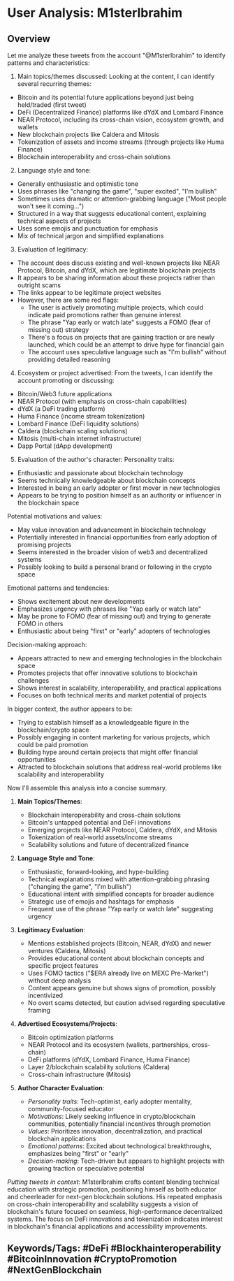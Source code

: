 # User Analysis: M1sterIbrahim

## Overview

<think>
Let me analyze these tweets from the account "@M1sterIbrahim" to identify patterns and characteristics:

1. Main topics/themes discussed:
Looking at the content, I can identify several recurring themes:
- Bitcoin and its potential future applications beyond just being held/traded (first tweet)
- DeFi (Decentralized Finance) platforms like dYdX and Lombard Finance
- NEAR Protocol, including its cross-chain vision, ecosystem growth, and wallets
- New blockchain projects like Caldera and Mitosis
- Tokenization of assets and income streams (through projects like Huma Finance)
- Blockchain interoperability and cross-chain solutions

2. Language style and tone:
- Generally enthusiastic and optimistic tone
- Uses phrases like "changing the game", "super excited", "I'm bullish"
- Sometimes uses dramatic or attention-grabbing language ("Most people won't see it coming...")
- Structured in a way that suggests educational content, explaining technical aspects of projects
- Uses some emojis and punctuation for emphasis
- Mix of technical jargon and simplified explanations

3. Evaluation of legitimacy:
- The account does discuss existing and well-known projects like NEAR Protocol, Bitcoin, and dYdX, which are legitimate blockchain projects
- It appears to be sharing information about these projects rather than outright scams
- The links appear to be legitimate project websites
- However, there are some red flags:
  - The user is actively promoting multiple projects, which could indicate paid promotions rather than genuine interest
  - The phrase "Yap early or watch late" suggests a FOMO (fear of missing out) strategy
  - There's a focus on projects that are gaining traction or are newly launched, which could be an attempt to drive hype for financial gain
  - The account uses speculative language such as "I'm bullish" without providing detailed reasoning

4. Ecosystem or project advertised:
From the tweets, I can identify the account promoting or discussing:
- Bitcoin/Web3 future applications
- NEAR Protocol (with emphasis on cross-chain capabilities)
- dYdX (a DeFi trading platform)
- Huma Finance (income stream tokenization)
- Lombard Finance (DeFi liquidity solutions)
- Caldera (blockchain scaling solutions)
- Mitosis (multi-chain internet infrastructure)
- Dapp Portal (dApp development)

5. Evaluation of the author's character:
Personality traits:
- Enthusiastic and passionate about blockchain technology
- Seems technically knowledgeable about blockchain concepts
- Interested in being an early adopter or first mover in new technologies
- Appears to be trying to position himself as an authority or influencer in the blockchain space

Potential motivations and values:
- May value innovation and advancement in blockchain technology
- Potentially interested in financial opportunities from early adoption of promising projects
- Seems interested in the broader vision of web3 and decentralized systems
- Possibly looking to build a personal brand or following in the crypto space

Emotional patterns and tendencies:
- Shows excitement about new developments
- Emphasizes urgency with phrases like "Yap early or watch late"
- May be prone to FOMO (fear of missing out) and trying to generate FOMO in others
- Enthusiastic about being "first" or "early" adopters of technologies

Decision-making approach:
- Appears attracted to new and emerging technologies in the blockchain space
- Promotes projects that offer innovative solutions to blockchain challenges
- Shows interest in scalability, interoperability, and practical applications
- Focuses on both technical merits and market potential of projects

In bigger context, the author appears to be:
- Trying to establish himself as a knowledgeable figure in the blockchain/crypto space
- Possibly engaging in content marketing for various projects, which could be paid promotion
- Building hype around certain projects that might offer financial opportunities
- Attracted to blockchain solutions that address real-world problems like scalability and interoperability

Now I'll assemble this analysis into a concise summary.
</think>

1. **Main Topics/Themes**:
   - Blockchain interoperability and cross-chain solutions
   - Bitcoin's untapped potential and DeFi innovations
   - Emerging projects like NEAR Protocol, Caldera, dYdX, and Mitosis
   - Tokenization of real-world assets/income streams
   - Scalability solutions and future of decentralized finance

2. **Language Style and Tone**:
   - Enthusiastic, forward-looking, and hype-building
   - Technical explanations mixed with attention-grabbing phrasing ("changing the game", "I'm bullish")
   - Educational intent with simplified concepts for broader audience
   - Strategic use of emojis and hashtags for emphasis
   - Frequent use of the phrase "Yap early or watch late" suggesting urgency

3. **Legitimacy Evaluation**:
   - Mentions established projects (Bitcoin, NEAR, dYdX) and newer ventures (Caldera, Mitosis)
   - Provides educational content about blockchain concepts and specific project features
   - Uses FOMO tactics ("$ERA already live on MEXC Pre-Market") without deep analysis
   - Content appears genuine but shows signs of promotion, possibly incentivized
   - No overt scams detected, but caution advised regarding speculative framing

4. **Advertised Ecosystems/Projects**:
   - Bitcoin optimization platforms
   - NEAR Protocol and its ecosystem (wallets, partnerships, cross-chain)
   - DeFi platforms (dYdX, Lombard Finance, Huma Finance)
   - Layer 2/blockchain scalability solutions (Caldera)
   - Cross-chain infrastructure (Mitosis)

5. **Author Character Evaluation**:
   - *Personality traits*: Tech-optimist, early adopter mentality, community-focused educator
   - *Motivations*: Likely seeking influence in crypto/blockchain communities, potentially financial incentives through promotion
   - *Values*: Prioritizes innovation, decentralization, and practical blockchain applications
   - *Emotional patterns*: Excited about technological breakthroughs, emphasizes being "first" or "early"
   - *Decision-making*: Tech-driven but appears to highlight projects with growing traction or speculative potential

*Putting tweets in context*:
M1sterIbrahim crafts content blending technical education with strategic promotion, positioning himself as both educator and cheerleader for next-gen blockchain solutions. His repeated emphasis on cross-chain interoperability and scalability suggests a vision of blockchain's future focused on seamless, high-performance decentralized systems. The focus on DeFi innovations and tokenization indicates interest in blockchain's financial applications and accessibility improvements.

**Keywords/Tags**: #DeFi #Blockhainteroperability #BitcoinInnovation #CryptoPromotion #NextGenBlockchain
---
